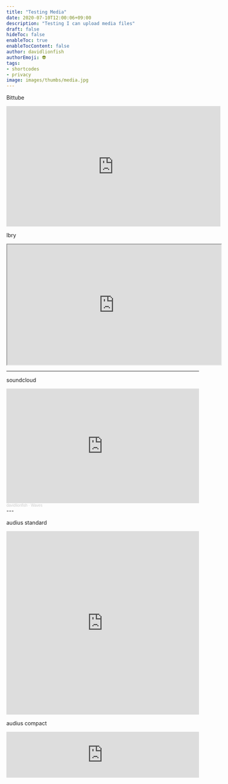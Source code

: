 ```yaml
---
title: "Testing Media"
date: 2020-07-10T12:00:06+09:00
description: "Testing I can upload media files"
draft: false
hideToc: false
enableToc: true
enableTocContent: false
author: davidlionfish
authorEmoji: 👽
tags: 
- shortcodes
- privacy
image: images/thumbs/media.jpg
---
```


Bittube

<iframe width="560" height="315" src="https://bittube.video/videos/embed/4223972c-1973-4135-b3d7-2d05062d1fe4" frameborder="0" allowfullscreen></iframe>

lbry

<iframe width="560" height="315" src="https://lbry.tv/$/embed/Bladerunner2022/44fb65ca82bd8f52123ebec18dcdbc5ec5f0f87e" allowfullscreen></iframe>

<!--more-->
---
soundcloud

<iframe width="100%" height="300" scrolling="no" frameborder="no" allow="autoplay" src="https://w.soundcloud.com/player/?url=https%3A//api.soundcloud.com/tracks/854894704&color=%23ff5500&auto_play=false&hide_related=false&show_comments=true&show_user=true&show_reposts=false&show_teaser=true&visual=true"></iframe><div style="font-size: 10px; color: #cccccc;line-break: anywhere;word-break: normal;overflow: hidden;white-space: nowrap;text-overflow: ellipsis; font-family: Interstate,Lucida Grande,Lucida Sans Unicode,Lucida Sans,Garuda,Verdana,Tahoma,sans-serif;font-weight: 100;"><a href="https://soundcloud.com/david-anderson-311246111" title="davidlionfish" target="_blank" style="color: #cccccc; text-decoration: none;">davidlionfish</a> · <a href="https://soundcloud.com/david-anderson-311246111/waves" title="Waves" target="_blank" style="color: #cccccc; text-decoration: none;">Waves</a></div>
---

audius standard

<iframe src=https://audius.co/embed/track?id=77114&ownerId=21526&flavor=card width="100%" height="480" allow="encrypted-media" style="border: none;"></iframe>

audius compact

<iframe src="https://audius.co/embed/track?id=77114&ownerId=21526&flavor=compact" width="100%" height="120" allow="encrypted-media" style="border: none;"></iframe>